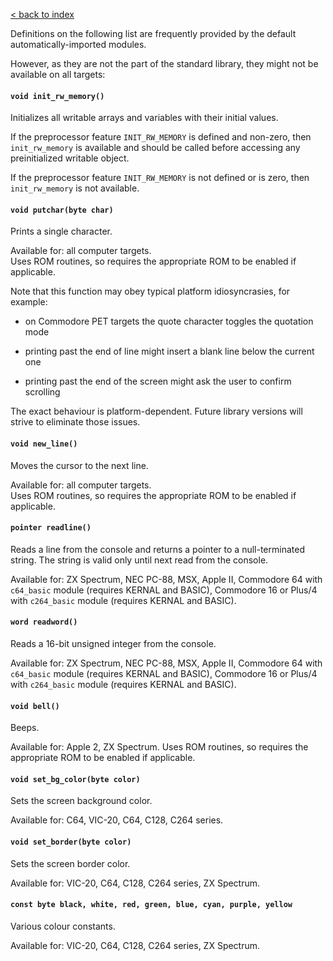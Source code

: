 [< back to index](../doc_index.md)

Definitions on the following list are frequently provided by the default automatically-imported modules. 

However, as they are not the part of the standard library, they might not be available on all targets:

#### `void init_rw_memory()`

Initializes all writable arrays and variables with their initial values.

If the preprocessor feature `INIT_RW_MEMORY` is defined and non-zero,
then `init_rw_memory` is available and should be called before accessing any preinitialized writable object.

If the preprocessor feature `INIT_RW_MEMORY` is not defined or is zero,
then `init_rw_memory` is not available.

#### `void putchar(byte char)`

Prints a single character.

Available for: all computer targets.  
Uses ROM routines, so requires the appropriate ROM to be enabled if applicable.

Note that this function may obey typical platform idiosyncrasies, for example:

* on Commodore PET targets the quote character toggles the quotation mode

* printing past the end of line might insert a blank line below the current one

* printing past the end of the screen might ask the user to confirm scrolling

The exact behaviour is platform-dependent.
Future library versions will strive to eliminate those issues.

#### `void new_line()`

Moves the cursor to the next line.

Available for: all computer targets.  
Uses ROM routines, so requires the appropriate ROM to be enabled if applicable.

#### `pointer readline()`

Reads a line from the console and returns a pointer to a null-terminated string.
The string is valid only until next read from the console.

Available for:
ZX Spectrum,
NEC PC-88,
MSX,
Apple II,
Commodore 64 with `c64_basic` module (requires KERNAL and BASIC),
Commodore 16 or Plus/4 with `c264_basic` module (requires KERNAL and BASIC).

#### `word readword()`

Reads a 16-bit unsigned integer from the console.

Available for:
ZX Spectrum,
NEC PC-88,
MSX,
Apple II,
Commodore 64 with `c64_basic` module (requires KERNAL and BASIC),
Commodore 16 or Plus/4 with `c264_basic` module (requires KERNAL and BASIC).

#### `void bell()`

Beeps.

Available for: Apple 2, ZX Spectrum.
Uses ROM routines, so requires the appropriate ROM to be enabled if applicable.

#### `void set_bg_color(byte color)`

Sets the screen background color.

Available for: C64, VIC-20, C64, C128, C264 series.

#### `void set_border(byte color)`

Sets the screen border color.

Available for: VIC-20, C64, C128, C264 series, ZX Spectrum.

#### `const byte black, white, red, green, blue, cyan, purple, yellow`

Various colour constants.

Available for: VIC-20, C64, C128, C264 series, ZX Spectrum.

 


